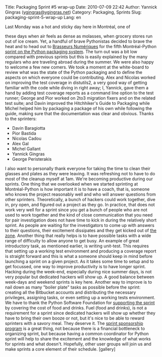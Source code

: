 Title: Packaging Sprint #5 wrap-up
Date: 2010-07-09 22:42
Author: Yannick Gingras (ygingras@ygingras.net)
Category: Packaging, Sprints
Slug: packaging-sprint-5-wrap-up
Lang: en

<!--:en-->Last Monday was a hot and sticky day here in Montréal, one of
these days when air feels as dense as molasses, when grocery stores run
out of ice cream. Yet, a handful of brave Pythonistas decided to brave
the heat and to head out to [Brasseurs Numériques][] for the fifth
Montréal-Python [sprint on the Python packaging system][]. The turn out
was a bit low compared with previous sprints but this is easily
explained by the many regulars who are traveling abroad during the
summer. We were also happy to welcome a few new comers. We took a moment
at the white-board to review what was the state of the Python packaging
and to define the aspects on which everyone could be contributing. Alex
and Nicolas worked on improving the test coverage in distutils2, a very
good way of getting familiar with the code while diving in right away;
I, Yannick, gave them a hand by adding test coverage reports as a
command line option to the test runner; George and Pior worked on 2to3
migration fixers and on the related test suite; and Davin improved the
Hitchhiker's Guide to Packaging while Michel helped him by packaging a
package of his own while following the guide, making sure that the
documentation was clear and obvious. Thanks to the sprinters:

-   Davin Baragiotta
-   Pior Bastida
-   Nicolas Cadou
-   Alex Gal
-   Michel Gallant
-   Yannick Gingras
-   George Peristerakis

I also want to personally thank everyone for taking the time to clean
their glasses and plates as they were leaving. It was refreshing not to
have to do most of the cleanup myself at 1am. We're becoming productive
during our sprints. One thing that we overlooked when we started
sprinting at Montréal-Python is how important it is to have a coach,
that is, someone who knows the project reasonably well and who will
answer questions from other sprinters. Theoretically, a bunch of hackers
could work together, dive in, pry open, and figured out a project as
they go. In practice, that does not work very well for a sprint since
you get a bunch of people who are not used to work together and the kind
of close communication that you need for pair investigation does not
have time to kick in during the relatively short sprint. As people are
waiting for the investigators to come up with answers to their
questions, their excitement dissipates and they get kicked out of [the
zone][]. Another thing that really helps is to have possible tasks with
a wide range of difficulty to allow anyone to get busy. An example of
great introductory task, as mentioned earlier, is writing unit-test.
This requires that setting up a working test environment and producing a
coverage report is straight forward and this is what a someone should
keep in mind before launching a sprint on a given project. As it takes
some time to setup and to get focussed, one way to improve productivity
is to have longer sprint. Hacking during the week-end, especially during
nice summer days, is not very popular but dedicated hackers will show
up. A good balance between week-days and weekend sprints is key here.
Another way to improve is to nail down as many "boiler plate" tasks as
possible before the sprint: creating all the Bitbucket accounts and
distributing the necessary privileges, assigning tasks, or even setting
up a working tests environment. We have to thank the Python Software
Foundation for [supporting the sprint][] by covering the cost of food
and drinks. Fuel (food and drinks), is not a requirement for a sprint
since dedicated hackers will show up whether they have to bring their
own booze or not, but it's nice to be able to reward sprinters with a
savory meal. They deserve it. The [sprint sponsorship program][] is a
great thing, not because there is a financial bottleneck to organizing
sprint, but because having a common coordinator for Python sprint will
help to share the excitement and the knowledge of what works for sprints
and what doesn't. Hopefully, other user groups will join us and make
sprints a core element of their schedule. [gallery]

  [Brasseurs Numériques]: http://ajah.ca/blog
  [sprint on the Python packaging system]: http://montrealpython.org/2010/07/packaging-sprint-5/
  [the zone]: http://en.wikipedia.org/wiki/Flow_(psychology)
  [supporting the sprint]: http://pythonsprints.com/2010/07/4/our-first-sponsored-sprint-montreal-python-packagi/
  [sprint sponsorship program]: http://pythonsprints.com/
